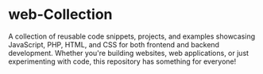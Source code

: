 # web-Collection
A collection of reusable code snippets, projects, and examples showcasing JavaScript, PHP, HTML, and CSS for both frontend and backend development. Whether you're building websites, web applications, or just experimenting with code, this repository has something for everyone!
